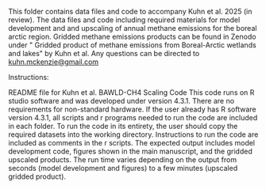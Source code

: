 This folder contains data files and code to accompany Kuhn et al. 2025 (in review). The data files and code including required materials for model development and and upscaling of annual methane emissions for the boreal arctic region. 
Gridded methane emissions products can be found in Zenodo under " Gridded product of methane emissions from Boreal-Arctic wetlands and lakes" by Kuhn et al. 
Any questions can be directed to kuhn.mckenzie@gmail.com

Instructions: 

README file for Kuhn et al. BAWLD-CH4 Scaling Code
This code runs on R studio software and was developed under version 4.3.1. There are no requirements for non-standard hardware.
If the user already has R software version 4.3.1, all scripts and r programs needed to run the code are included in each folder. To run the code in its entirety, the user should copy the required datasets into the working directory. 
Instructions to run the code are included as comments in the r scripts. The expected output includes model development code, figures shown in the main manuscript, and the gridded upscaled products. The run time varies depending on the output from seconds (model development and figures) to a few minutes (upscaled gridded product). 
